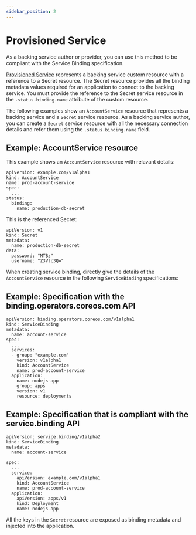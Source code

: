 ```yaml
---
sidebar_position: 2
---
```


# Provisioned Service

As a backing service author or provider, you can use this method to be compliant
with the Service Binding specification.

[Provisioned Service][provisioned-service] represents a backing service custom
resource with a reference to a Secret resource.  The Secret resource provides
all the binding metadata values required for an application to connect to the
backing service.  You must provide the reference to the Secret service resource
in the `.status.binding.name` attribute of the custom resource.

The following examples show an `AccountService` resource that represents a
backing service and a `Secret` service resource. As a backing service author,
you can create a `Secret` service resource with all the necessary connection
details and refer them using the `.status.binding.name` field.

## Example: AccountService resource

This example shows an `AccountService` resource with relavant details:

```
apiVersion: example.com/v1alpha1
kind: AccountService
name: prod-account-service
spec:
  ...
status:
  binding:
    name: production-db-secret
```

This is the referenced Secret:

```
apiVersion: v1
kind: Secret
metadata:
  name: production-db-secret
data:
  password: "MTBz"
  username: "Z3Vlc3Q="
```

When creating service binding, directly give the details of the `AccountService`
resource in the following `ServiceBinding` specifications:

## Example: Specification with the binding.operators.coreos.com API

```
apiVersion: binding.operators.coreos.com/v1alpha1
kind: ServiceBinding
metadata:
  name: account-service
spec:
  ...
  services:
  - group: "example.com"
    version: v1alpha1
    kind: AccountService
    name: prod-account-service
  application:
    name: nodejs-app
    group: apps
    version: v1
    resource: deployments
```

## Example: Specification that is compliant with the service.binding API

```
apiVersion: service.binding/v1alpha2
kind: ServiceBinding
metadata:
  name: account-service

spec:
  ...
  service:
    apiVersion: example.com/v1alpha1
    kind: AccountService
    name: prod-account-service
  application:
    apiVersion: apps/v1
    kind: Deployment
    name: nodejs-app
```

All the keys in the `Secret` resource are exposed as binding metadata and
injected into the application.

[provisioned-service]: https://github.com/k8s-service-bindings/spec#provisioned-service
